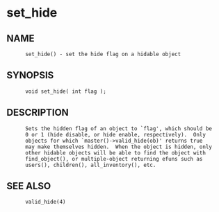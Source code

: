 # set_hide
## NAME
          set_hide() - set the hide flag on a hidable object

## SYNOPSIS
          void set_hide( int flag );

## DESCRIPTION
          Sets the hidden flag of an object to `flag', which should be
          0 or 1 (hide disable, or hide enable, respectively).  Only
          objects for which `master()->valid_hide(ob)' returns true
          may make themselves hidden.  When the object is hidden, only
          other hidable objects will be able to find the object with
          find_object(), or multiple-object returning efuns such as
          users(), children(), all_inventory(), etc.

## SEE ALSO
          valid_hide(4)

